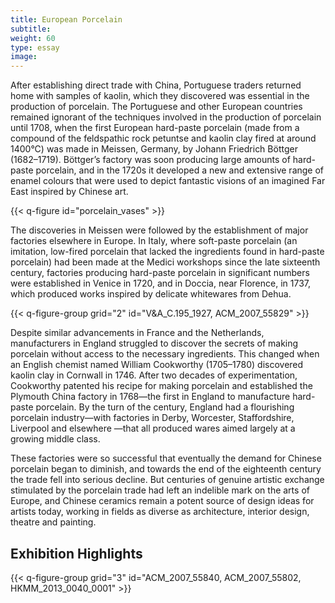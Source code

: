 ```yaml
---
title: European Porcelain
subtitle:
weight: 60
type: essay
image:
---
```


After establishing direct trade with China, Portuguese traders returned home with samples of kaolin, which they discovered was essential in the production of porcelain. The Portuguese and other European countries remained ignorant of the techniques involved in the production of porcelain until 1708, when the first European hard-paste porcelain (made from a compound of the feldspathic rock petuntse and kaolin clay fired at around 1400°C) was made in Meissen, Germany, by Johann Friedrich Böttger (1682–1719). Böttger’s factory was soon producing large amounts of hard-paste porcelain, and in the 1720s it developed a new and extensive range of enamel colours that were used to depict fantastic visions of an imagined Far East inspired by Chinese art.

{{< q-figure id="porcelain_vases" >}}

The discoveries in Meissen were followed by the establishment of major factories elsewhere in Europe. In Italy, where soft-paste porcelain (an imitation, low-fired porcelain that lacked the ingredients found in hard-paste porcelain) had been made at the Medici workshops since the late sixteenth century, factories producing hard-paste porcelain in significant numbers were established in Venice in 1720, and in Doccia, near Florence, in 1737, which produced works inspired by delicate whitewares from Dehua.

{{< q-figure-group grid="2" id="V&A_C.195_1927, ACM_2007_55829" >}}

Despite similar advancements in France and the Netherlands, manufacturers in England struggled to discover the secrets of making porcelain without access to the necessary ingredients. This changed when an English chemist named William Cookworthy (1705–1780) discovered kaolin clay in Cornwall in 1746. After two decades of experimentation, Cookworthy patented his recipe for making porcelain and established the Plymouth China factory in 1768—the first in England to manufacture hard-paste porcelain. By the turn of the century, England had a flourishing porcelain industry—with factories in Derby, Worcester, Staffordshire, Liverpool and elsewhere —that all produced wares aimed largely at a growing middle class.

These factories were so successful that eventually the demand for Chinese porcelain began to diminish, and towards the end of the eighteenth century the trade fell into serious decline. But centuries of genuine artistic exchange stimulated by the porcelain trade had left an indelible mark on the arts of Europe, and Chinese ceramics remain a potent source of design ideas for artists today, working in fields as diverse as architecture, interior design, theatre and painting.

## Exhibition Highlights

{{< q-figure-group grid="3" id="ACM_2007_55840, ACM_2007_55802, HKMM_2013_0040_0001" >}}
